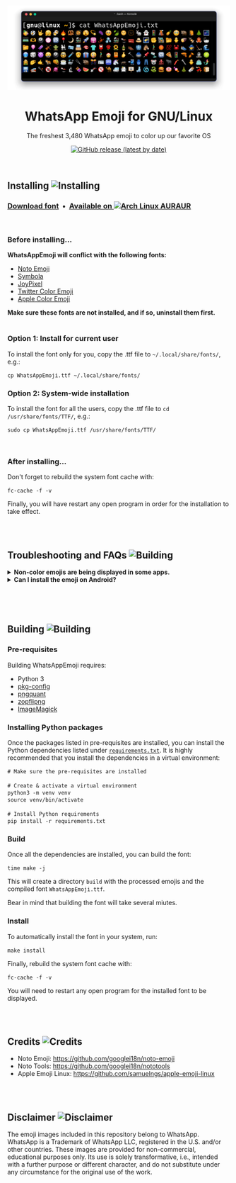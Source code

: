 <p align="center"><img src="https://github.com/dmlls/whatsapp-emoji-linux/blob/main/img/readme/emoji-showcase.png" alt="WhatsApp Emojis for Linux"></p>

<h1 align="center">WhatsApp Emoji for GNU/Linux</h1>
<p align="center">The freshest 3,480 WhatsApp emoji to color up our favorite OS</p>

<p align="center"><a href="https://github.com/dmlls/whatsapp-emoji-linux/releases/tag/2.23.2.72-1"><img alt="GitHub release (latest by date)" src="https://img.shields.io/github/v/release/dmlls/whatsapp-emoji-linux?color=%2310ba67&label=WhatsApp%20Version"></a></p>
<br/>

<h2>Installing <img width="22" src="https://github.com/dmlls/whatsapp-emoji-linux/blob/main/img/readme/installing.png" alt="Installing"></h2>

<h3><a href="https://github.com/dmlls/whatsapp-emoji-linux/releases/download/2.23.2.72-1/WhatsAppEmoji.ttf">Download font</a>&nbsp;&nbsp;•&nbsp;&nbsp;<a href="https://aur.archlinux.org/packages/ttf-whatsapp-emoji/">Available on <img width="21" src="https://github.com/dmlls/whatsapp-emoji-linux/blob/main/img/readme/arch-linux.png" alt="Arch Linux AUR">AUR</a></h3>
<br/>

### Before installing...
**WhatsAppEmoji will conflict with the following fonts:**
- [Noto Emoji](https://github.com/googlefonts/noto-emoji)
- [Symbola](https://dn-works.com/ufas/)
- [JoyPixel](https://www.joypixels.com/)
- [Twitter Color Emoji](https://github.com/eosrei/twemoji-color-font)
- [Apple Color Emoji](https://github.com/samuelngs/apple-emoji-linux)

**Make sure these fonts are not installed, and if so, uninstall them first.**
<br/><br/>

### Option 1: Install for current user

To install the font only for you, copy the .ttf file to `~/.local/share/fonts/`, e.g.:
```shell
cp WhatsAppEmoji.ttf ~/.local/share/fonts/
```


### Option 2: System-wide installation

To install the font for all the users, copy the .ttf file to `cd /usr/share/fonts/TTF/`, e.g.:
```shell
sudo cp WhatsAppEmoji.ttf /usr/share/fonts/TTF/
```

<br/>

### After installing...

Don't forget to rebuild the system font cache with:
```shell
fc-cache -f -v
```
Finally, you will have restart any open program in order for the installation to take effect.

<br/><br/>

<h2>Troubleshooting and FAQs <img width="22" src="https://github.com/dmlls/whatsapp-emoji-linux/blob/main/img/readme/troubleshooting.png" alt="Building"></h2>

<details>
  <summary><b>Non-color emojis are being displayed in some apps.</b></summary>
  <br/>
  <p>Please, refer to the <a href="https://github.com/dmlls/whatsapp-emoji-linux/blob/main/TROUBLESHOOTING.md#non-color-emojis-being-displayed-in-some-apps">troubleshooting guide</a>.</p>
  <br/>
</details>

<details>
  <summary><b>Can I install the emoji on Android?</b></p></summary>

To install WhatsApp emoji on Android, you will need to replace your system font file currently in use, requiring root access.

In most cases the system font would be NotoColorEmoji.ttf, you can find it in `/system/fonts/` using your choice of root File Manager, such as MiXplorer, take note of its assigned permissions.

Rename WhatsAppEmoji.ttf to NotoColorEmoji.ttf and copy it to `/system/fonts/` overwriting the existing file. Change the permissions to that of the original's (644), reboot your phone, and you should now have WhatsApp emoji's as your system default.
</details>

<br/><br/>

<h2>Building <img width="22" src="https://github.com/dmlls/whatsapp-emoji-linux/blob/main/img/readme/building.png" alt="Building"></h2>

### Pre-requisites

Building WhatsAppEmoji requires:
- Python 3
- [pkg-config](https://www.freedesktop.org/wiki/Software/pkg-config/)
- [pngquant](https://pngquant.org/)
- [zopflipng](https://github.com/google/zopfli)
- [ImageMagick](https://imagemagick.org/)

### Installing Python packages

Once the packages listed in pre-requisites are installed, you can install the Python dependencies listed under [`requirements.txt`](https://github.com/dmlls/whatsapp-emoji-linux/blob/main/requirements.txt). It is highly recommended that you install the dependencies in a virtual environment:

```shell
# Make sure the pre-requisites are installed

# Create & activate a virtual environment
python3 -m venv venv
source venv/bin/activate

# Install Python requirements
pip install -r requirements.txt
```

### Build

Once all the dependencies are installed, you can build the font:

```shell
time make -j
```

This will create a directory `build` with the processed emojis and the compiled font `WhatsAppEmoji.ttf`.

Bear in mind that building the font will take several miutes.

### Install

To automatically install the font in your system, run:

```shell
make install
```

Finally, rebuild the system font cache with:
```shell
fc-cache -f -v
```

You will need to restart any open program for the installed font to be displayed.

<br/><br/>

<h2>Credits <img width="25" src="https://github.com/dmlls/whatsapp-emoji-linux/blob/main/img/readme/credits.png" alt="Credits"></h2>

- Noto Emoji: https://github.com/googlei18n/noto-emoji
- Noto Tools: https://github.com/googlei18n/nototools
- Apple Emoji Linux: https://github.com/samuelngs/apple-emoji-linux

<br/><br/>

<h2>Disclaimer <img width="22" src="https://github.com/dmlls/whatsapp-emoji-linux/blob/main/img/readme/disclaimer.png" alt="Disclaimer"></h2>

The emoji images included in this repository belong to WhatsApp. WhatsApp is a Trademark of WhatsApp LLC, registered in the U.S. and/or other countries. These images are provided for non-commercial, educational purposes only. Its use is solely transformative, i.e., intended with a further purpose or different character, and do not substitute under any circumstance for the original use of the work.

